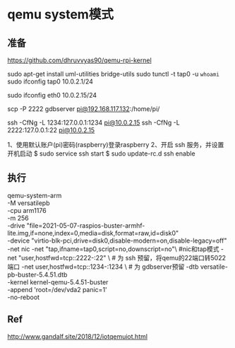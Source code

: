 # qemu system模式

## 准备
https://github.com/dhruvvyas90/qemu-rpi-kernel


sudo apt-get install uml-utilities bridge-utils
sudo tunctl -t tap0 -u `whoami`
sudo ifconfig tap0 10.0.2.1/24 

sudo ifconfig eth0 10.0.2.15/24

scp -P 2222 gdbserver pi@192.168.117.132:/home/pi/

ssh -CfNg -L 1234:127.0.0.1:1234 pi@10.0.2.15
ssh -CfNg -L 2222:127.0.0.1:22 pi@10.0.2.15

1、使用默认账户(pi)密码(raspberry)登录raspberry
2、开启 ssh 服务，并设置开机启动
$ sudo service ssh start
$ sudo update-rc.d ssh enable


## 执行

qemu-system-arm \
  -M versatilepb \
  -cpu arm1176 \
  -m 256 \
  -drive "file=2021-05-07-raspios-buster-armhf-lite.img,if=none,index=0,media=disk,format=raw,id=disk0" \
  -device "virtio-blk-pci,drive=disk0,disable-modern=on,disable-legacy=off" \
  -net nic -net "tap,ifname=tap0,script=no,downscript=no"\ #nic和tap模式
  -net "user,hostfwd=tcp::2222-:22" \ # 为 ssh 预留，将qemu的22端口转5022端口
  -net user,hostfwd=tcp::1234-:1234 \ # 为 gdbserver预留
  -dtb versatile-pb-buster-5.4.51.dtb \
  -kernel kernel-qemu-5.4.51-buster \
  -append 'root=/dev/vda2 panic=1' \
  -no-reboot

## Ref
http://www.gandalf.site/2018/12/iotqemuiot.html